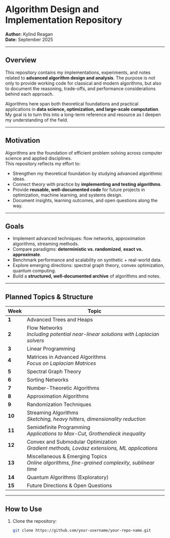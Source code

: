 # Algorithm Design and Implementation Repository

**Author:** Kylind Reagan  
**Date:** September 2025  

---

## Overview
This repository contains my implementations, experiments, and notes related to **advanced algorithm design and analysis**. The purpose is not only to provide working code for classical and modern algorithms, but also to document the reasoning, trade-offs, and performance considerations behind each approach.  

Algorithms here span both theoretical foundations and practical applications in **data science, optimization, and large-scale computation**. My goal is to turn this into a long-term reference and resource as I deepen my understanding of the field.  

---

## Motivation
Algorithms are the foundation of efficient problem solving across computer science and applied disciplines.  
This repository reflects my effort to:

- Strengthen my theoretical foundation by studying advanced algorithmic ideas.  
- Connect theory with practice by **implementing and testing algorithms**.  
- Provide **reusable, well-documented code** for future projects in optimization, machine learning, and systems design.  
- Document insights, learning outcomes, and open questions along the way.  

---

## Goals
- Implement advanced techniques: flow networks, approximation algorithms, streaming methods.  
- Compare paradigms: **deterministic vs. randomized**, **exact vs. approximate**.  
- Benchmark performance and scalability on synthetic + real-world data.  
- Explore emerging directions: spectral graph theory, convex optimization, quantum computing.  
- Build a **structured, well-documented archive** of algorithms and notes.  

---

## Planned Topics & Structure

| Week  | Topic |
|-------|-------|
| **1** | Advanced Trees and Heaps |
| **2** | Flow Networks <br/> _Including potential near-linear solutions with Laplacian solvers_ |
| **3** | Linear Programming |
| **4** | Matrices in Advanced Algorithms <br/> _Focus on Laplacian Matrices_ |
| **5** | Spectral Graph Theory |
| **6** | Sorting Networks |
| **7** | Number-Theoretic Algorithms |
| **8** | Approximation Algorithms |
| **9** | Randomization Techniques |
| **10** | Streaming Algorithms <br/> _Sketching, heavy hitters, dimensionality reduction_ |
| **11** | Semidefinite Programming <br/> _Applications to Max-Cut, Grothendieck inequality_ |
| **12** | Convex and Submodular Optimization <br/> _Gradient methods, Lovász extensions, ML applications_ |
| **13** | Miscellaneous & Emerging Topics <br/> _Online algorithms, fine-grained complexity, sublinear time_ |
| **14** | Quantum Algorithms (Exploratory) |
| **15** | Future Directions & Open Questions |

---

## How to Use
1. Clone the repository:
   ```bash
   git clone https://github.com/your-username/your-repo-name.git
